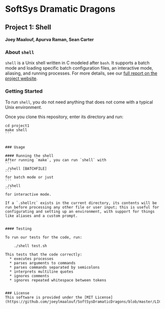 # SoftSys Dramatic Dragons

## Project 1: Shell

#### Joey Maalouf, Apurva Raman, Sean Carter

### About `shell`
`shell` is a Unix shell written in C modeled after `bash`. It supports a batch mode and loading specific batch configuration files, an interactive mode, aliasing, and running processes. For more details, see our [full report on the project website](https://joeylmaalouf.github.io/SoftSysDramaticDragons).


### Getting Started
To run `shell`, you do not need anything that does not come with a typical Unix environment.

Once you clone this repository, enter its directory and run:

````
cd project1
make shell
```


### Usage

#### Running the shell
After running `make`, you can run `shell` with
```
./shell [BATCHFILE]
```
for batch mode or just
```
./shell
```
for interactive mode.

If a `.shellrc` exists in the current directory, its contents will be run before processing any other file or user input; this is useful for configurating and setting up an environment, with support for things like aliases and a custom prompt.


#### Testing

To run our tests for the code, run:

    ./shell test.sh

This tests that the code correctly:
  * executes processes
  * parses arguments to commands
  * parses commands separated by semicolons
  * interprets multiline quotes
  * ignores comments
  * ignores repeated whitespace between tokens


### License
This software is provided under the [MIT License](https://github.com/joeylmaalouf/SoftSysDramaticDragons/blob/master/LICENSE.md).
